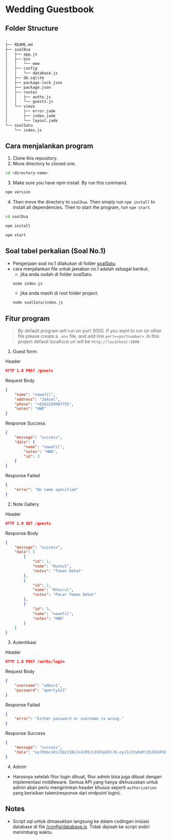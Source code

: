 # Wedding Guestbook

## Folder Structure
```bash
.
├── REAME.md
├── soalDua
│   ├── app.js
│   ├── bin
│   │   └── www
│   ├── config
│   │   └── database.js
│   ├── db.sqlite
│   ├── package-lock.json
│   ├── package.json
│   ├── routes
│   │   ├── auths.js
│   │   └── guests.js
│   └── views
│       ├── error.jade
│       ├── index.jade
│       └── layout.jade
└── soalSatu
    └── index.js
```

## Cara menjalankan program
1. Clone this repository.
2. Move directory to cloned one.
```bash
cd <directory-name>
```
3. Make sure you have npm install. By run this command.
```bash
npm version
``` 
4. Then move the directory to `soalDua`. Then simply run `npm install` to install all dependencies. Then to start the program, run `npm start`.

```bash
cd soalDua
```
```bash
npm install
```
```bash
npm start
```


## Soal tabel perkalian (Soal No.1)
- Pengerjaan soal no.1 dilakukan di folder [soalSatu](./soalSatu/).
- cara menjalankan file untuk jawaban no.1 adalah sebagai berikut.
  - jika anda sudah di folder soalSatu.
  ```bash
  node index.js
  ```
  - jika anda masih di root folder project.
  ```bash
  node soalSatu/index.js
  ```

## Fitur program
> By default program will run on port 3000. If you want to run on other file please create a `.env` file, and add line `port=<portnumber>`.
> In this project default localhost url will be `http://localhost:3000`


1. Guest form:


Header
```json
HTTP 1.0 POST /guests
```
Request Body
```json
{
	"name": "nawafil",
	"address": "Jaksel",
	"phone": "+6282249907755",
	"notes": "HWD"
}
```

Response Success
```json
{
	"message": "success",
	"data": {
		"name": "nawafil",
		"notes": "HWD",
		"id": 3
	}
}
```

Response Failed
```json
{
	"error": "No name specified"
}
```

2. Note Gallery


Header
```json
HTTP 1.0 GET /guests
```
Response Body
```json
{
	"message": "success",
	"data": [
		{
			"id": 1,
			"name": "Husnul",
			"notes": "Teman Dekat"
		},
		{
			"id": 2,
			"name": "Khairul",
			"notes": "Pacar Teman Dekat"
		},
		{
			"id": 3,
			"name": "nawafil",
			"notes": "HWD"
		}
	]
}
```

3. Autentikasi


Header
```json
HTTP 1.0 POST /auths/login
```

Request Body
```json
{
	"username": "admin1",
	"password": "qwerty123"
}
```

Response Failed
```json
{
	"error": "Either password or username is wrong."
}
```

Response Success
```json
{
	"message": "success",
	"data": "eyJhbGciOiJIUzI1NiIsInR5cCI6IkpXVCJ9.eyJ1c2VybmFtZSI6ImFkbWluMSIsInJvbGUiOiJBRE1JTiIsImlhdCI6MTcwMzY2OTcxOX0.2ZuBZ3VZsjM2-1UYPRsjmc12PgRyn6bTZELuVYM8mzE"
}
```

4. Admin

- Harusnya setelah fitur login dibuat, fitur admin bisa juga dibuat dengan implementasi middleware. Semua API yang hanya dikhususkan untuk admin akan perlu mengirimkan header khusus seperti `authorization` yang berisikan token(response dari endpoint login).


## Notes
- Script sql untuk dimasukkan langsung ke dalam codingan inisiasi database di file [/config/database.js](./soalDua/config/database.js). Tidak dipisah ke script sndiri menimbang waktu.
